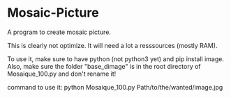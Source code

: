 # Mosaic-Picture
A program to create mosaic picture.

This is clearly not optimize. It will need a lot a resssources (mostly RAM).   

To use it, make sure to have python (not python3 yet) and pip install image. Also, make sure the folder "base_dimage" is in the root directory of Mosaique_100.py and don't rename it!  

command to use it: python Mosaique_100.py Path/to/the/wanted/image.jpg
